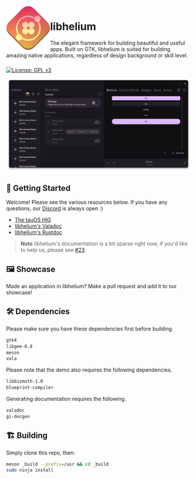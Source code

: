 <img align="left" style="vertical-align: middle" width="120" height="120" src="Helium.png">

# libhelium

The elegant framework for building beautiful and useful apps. Built on GTK, libhelium is suited for building amazing native applications, regardless of design background or skill level.

###

[![License: GPL v3](https://img.shields.io/badge/License-GPL%20v3-blue.svg)](http://www.gnu.org/licenses/gpl-3.0)

![Demo Screenshot](demo.png)

<!-- TODO(lleyton): Installation -->

## 🚀 Getting Started

Welcome! Please see the various resources below. If you have any questions, our [Discord](https://discord.gg/BHNfGewTXX) is always open :)

<!-- TODO: Proper getting started tutorial, and much much more docs -->

- [The tauOS HIG](https://developers.tauos.co/docs/hig)
- [libhelium's Valadoc](https://docs.developers.tauos.co/libhelium/libhelium/index.htm)
- [libhelium's Rustdoc](https://docs.developers.tauos.co/rust/libhelium/index.html)

> **Note**
> libhelium's documentation is a bit sparse right now, if you'd like to help us, please see [#23](https://github.com/tau-OS/libhelium/issues/23).

## 🖼️ Showcase

<!-- List of apps using libhelium in the wild -->

Made an application in libhelium? Make a pull request and add it to our showcase!

## 🛠️ Dependencies

Please make sure you have these dependencies first before building.

```bash
gtk4
libgee-0.8
meson
vala
```

Please note that the demo also requires the following dependencies.

```bash
libbismuth-1.0
blueprint-compiler
```

Generating documentation requires the following.

```bash
valadoc
gi-docgen
```

## 🏗️ Building

Simply clone this repo, then:

```bash
meson _build --prefix=/usr && cd _build
sudo ninja install
```
